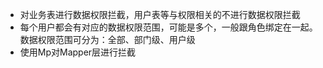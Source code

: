 - 对业务表进行数据权限拦截，用户表等与权限相关的不进行数据权限拦截
- 每个用户都会有对应的数据权限范围，可能是多个，一般跟角色绑定在一起。数据权限范围可分为：全部、部门级、用户级
- 使用Mp对Mapper层进行拦截
